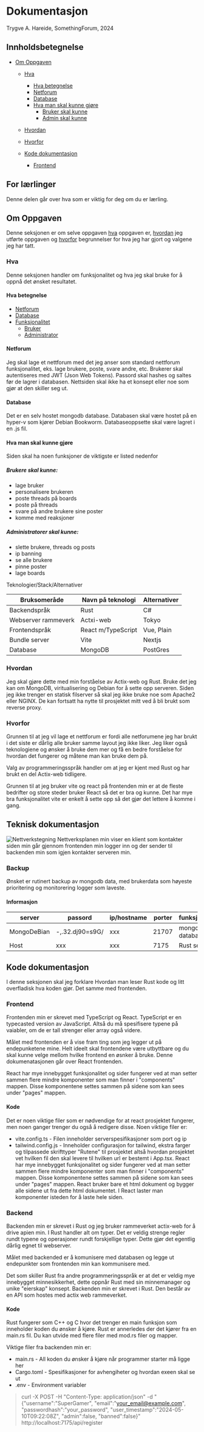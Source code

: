 # Dokumentasjon
Trygve A. Hareide, SomethingForum, 2024

## Innholdsbetegnelse
- [Om Oppgaven](#om-oppgaven)
    - [Hva](#hva)
        - [Hva betegnelse](#hva-betegnelse)
        - [Netforum](#netforum)
        - [Database](#database)
        - [Hva man skal kunne gjøre](#hva-man-skal-kunne-gjøre)
            - [Bruker skal kunne](#brukere-skal-kunne)
            - [Admin skal kunne](#administratorer-skal-kunne)

    - [Hvordan](#hvordan)
    - [Hvorfor](#hvorfor)
    - [Kode dokumentasjon](#kode-dokumentasjon)
        - [Frontend](#frontend)


## For lærlinger
Denne delen går over hva som er viktig for deg om du er lærling.

## Om Oppgaven
Denne seksjonen er om selve oppgaven [hva](#hva) oppgaven er, [hvordan](#hvordan) jeg utførte oppgaven og [hvorfor](#hvorfor) begrunnelser for hva jeg har gjort og valgene jeg har tatt.

### Hva 
Denne seksjonen handler om funksjonalitet og hva jeg skal bruke for å oppnå det ønsket resultatet.

#### Hva betegnelse
- [Netforum](#netforum)
- [Database](#database)
- [Funksjonalitet](#hva-man-skal-kunne-gjøre)
    - [Bruker](#brukere-skal-kunne)
    - [Administrator](#administratorer-skal-kunne)

#### Netforum
Jeg skal lage et nettforum med det jeg anser som standard nettforum funksjonalitet, eks. lage brukere, poste, svare andre, etc. Brukerer skal autentiseres med JWT (Json Web Tokens). Passord skal hashes og saltes før de lagrer i databasen. Nettsiden skal ikke ha et konsept eller noe som gjør at den skiller seg ut.

#### Database
Det er en selv hostet mongodb database. Databasen skal være hostet på en hyper-v som kjører Debian Bookworm. Databaseoppsette skal være lagret i en .js fil.

#### Hva man skal kunne gjøre
Siden skal ha noen funksjoner de viktigste er listed nedenfor

##### Brukere skal kunne:
- lage bruker 
- personalisere brukeren
- poste threads på boards
- poste på threads
- svare på andre brukere sine poster 
- komme med reaksjoner

##### Administratorer skal kunne:
- slette brukere, threads og posts
- ip banning
- se alle brukere 
- pinne poster
- lage boards

Teknologier/Stack/Alternativer

|Bruksomeråde|Navn på teknologi|Alternativer|
|----|----|----|
|Backendspråk|Rust|C#|
|Webserver rammeverk|Actxi-web|Tokyo|
|Frontendspråk|React m/TypeScript|Vue, Plain|
|Bundle server|Vite|Nextjs|
|Database|MongoDB|PostGres|

### Hvordan
Jeg skal gjøre dette med min forståelse av Actix-web og Rust. Bruke det jeg kan om MongoDB, viritualisering og Debian for å sette opp serveren. Siden jeg ikke trenger en statisk filserver så skal jeg ikke bruke noe som Apache2 eller NGINX. De kan fortsatt ha nytte til prosjektet mitt ved å bli brukt som reverse proxy.

### Hvorfor
Grunnen til at jeg vil lage et nettforum er fordi alle netforumene jeg har brukt i det siste er dårlig alle bruker samme layout jeg ikke liker. Jeg liker også teknologiene og ønsker å bruke dem mer og få en bedre forståelse for hvordan det fungerer og måtene man kan bruke dem på.

Valg av programmeringsspråk handler om at jeg er kjent med Rust og har brukt en del Actix-web tidligere.

Grunnen til at jeg bruker vite og react på frontenden min er at de fleste bedrifter og store steder bruker React så det er bra og kunne. Det har mye bra funksjonalitet vite er enkelt å sette opp så det gjør det lettere å komme i gang.

## Teknisk dokumentasjon
![Nettverkstegning](/documentation/Diagram.png)
Nettverksplanen min viser en klient som kontakter siden min går gjennom frontenden min logger inn og der sender til backenden min som igjen kontakter serveren min.

### Backup
Ønsket er rutinert backup av mongodb data, med brukerdata som høyeste prioritering og monitorering logger som laveste. 

#### Informasjon
|server|passord|ip/hostname|porter|funksjonalitet|
|---|---|---|---|---|
MongoDeBian|-,.32.dj90=s9G/|xxx|21707|mongodb database|
Host|xxx|xxx|7175|Rust server|

## Kode dokumentasjon
I denne seksjonen skal jeg forklare Hvordan man leser Rust kode og litt overfladisk hva koden gjør. Det samme med frontenden.

### Frontend
Frontenden min er skrevet med TypeScript og React. TypeScript er en typecasted version av JavaScript. Altså du må spesifisere typene på vaiabler, om de er tall strenger eller array også videre.

Målet med frontenden er å vise fram ting som jeg legger ut på endepunketene mine. Helt ideelt skal frontendene være utbyttbare og du skal kunne velge mellom hvilke frontend en øsnker å bruke. Denne dokumenatasjonen går over React frontenden.

React har mye innebygget funksjonalitet og sider fungerer ved at man setter sammen flere mindre komponenter som man finner i "components" mappen. Disse komponentene settes sammen på sidene som kan sees under "pages" mappen.

#### Kode
Det er noen viktige filer som er nødvendige for at react prosjektet fungerer, men noen ganger trenger du også å redigere disse. Noen viktige filer er:
- vite.config.ts - Filen inneholder serverspesifikasjoner som port og ip
- tailwind.config.js - Inneholder configurasjon for tailwind, ekstra farger og tilpassede skrifttyper
"Rutene" til prosjektet altså hvordan prosjektet vet hvilken fil den skal levere til hvilken url er bestemt i App.tsx. 
React har mye innebygget funksjonalitet og sider fungerer ved at man setter sammen flere mindre komponenter som man finner i "components" mappen. Disse komponentene settes sammen på sidene som kan sees under "pages" mappen. React bruker bare et html dokument og bygger alle sidene ut fra dette html dokumentet. I React laster man komponenter isteden for å laste hele siden.

### Backend
Backenden min er skrevet i Rust og jeg bruker rammeverket actix-web for å drive apien min. I Rust handler alt om typer. Det er veldig strenge regler rundt typene og operasjoner rundt forskjellige typer. Dette gjør det egentlig dårlig egnet til webserver.

Målet med backended er å komunisere med databasen og legge ut endepunkter som frontenden min kan kommunisere med.

Det som skiller Rust fra andre programmeringsspråk er at det er veldig mye innebygget minnesikkerhet, dette oppnår Rust med sin minnemanager og unike "eierskap" konsept.
Backenden min er skrevet i Rust. Den består av en API som hostes med actix web rammeverket. 

#### Kode
Rust fungerer som C++ og C hvor det trenger en main funksjon som inneholder koden du ønsker å kjøre. Rust er annerledes der det kjører fra en main.rs fil. Du kan utvide med flere filer med mod.rs filer og mapper.

Viktige filer fra backenden min er:
- main.rs - All koden du ønsker å kjøre når programmer starter må ligge her
- Cargo.toml - Spesifikasjoner for avhengiheter og hvordan exeen skal se ut
- .env - Environment variabler 



>curl -X POST -H "Content-Type: application/json" -d "{\"username\":\"SuperGamer\", \"email\":\"your_email@example.com\", \"passwordhash\":\"your_password\", \"user_timestamp\":\"2024-05-10T09:22:08Z\", \"admin\":false, \"banned\":false}" http://localhost:7175/api/register